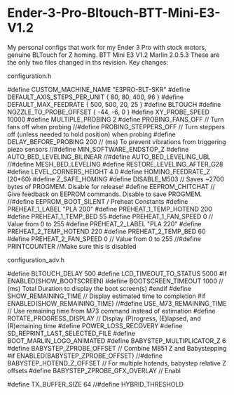 # Ender-3-Pro-Bltouch-BTT-Mini-E3-V1.2
My personal configs that work for my Ender 3 Pro with stock motors, genuine BLTouch for Z homing. BTT Mini E3 V1.2
Marlin 2.0.5.3
These are the only two files changed in ths revision.
Key changes:

configuration.h

#define CUSTOM_MACHINE_NAME "E3PRO-BLT-SKR"
#define DEFAULT_AXIS_STEPS_PER_UNIT   { 80, 80, 400, 96 }
#define DEFAULT_MAX_FEEDRATE          { 500, 500, 20, 25 }
#define BLTOUCH
#define NOZZLE_TO_PROBE_OFFSET { -44, -6, 0 }
#define XY_PROBE_SPEED 10000
#define MULTIPLE_PROBING 2
#define PROBING_FANS_OFF          // Turn fans off when probing
//#define PROBING_STEPPERS_OFF      // Turn steppers off (unless needed to hold position) when probing
#define DELAY_BEFORE_PROBING 200  // (ms) To prevent vibrations from triggering piezo sensors
//#define MIN_SOFTWARE_ENDSTOP_Z
#define AUTO_BED_LEVELING_BILINEAR
//#define AUTO_BED_LEVELING_UBL
//#define MESH_BED_LEVELING
#define RESTORE_LEVELING_AFTER_G28
#define LEVEL_CORNERS_HEIGHT      4.0 
#define HOMING_FEEDRATE_Z  (20*60)
#define Z_SAFE_HOMING
#define DISABLE_M503        // Saves ~2700 bytes of PROGMEM. Disable for release!
#define EEPROM_CHITCHAT       // Give feedback on EEPROM commands. Disable to save PROGMEM.
//#define EEPROM_BOOT_SILENT 
/ Preheat Constants
#define PREHEAT_1_LABEL       "PLA 200"
#define PREHEAT_1_TEMP_HOTEND 200
#define PREHEAT_1_TEMP_BED     55
#define PREHEAT_1_FAN_SPEED   0 // Value from 0 to 255
#define PREHEAT_2_LABEL       "PLA 220"
#define PREHEAT_2_TEMP_HOTEND 220
#define PREHEAT_2_TEMP_BED    60
#define PREHEAT_2_FAN_SPEED   0 // Value from 0 to 255
//#define PRINTCOUNTER //Make sure this is disabled


configuration_adv.h

#define BLTOUCH_DELAY 500
#define LCD_TIMEOUT_TO_STATUS 5000
#if ENABLED(SHOW_BOOTSCREEN)
  #define BOOTSCREEN_TIMEOUT 1000        // (ms) Total Duration to display the boot screen(s)
#endif
#define SHOW_REMAINING_TIME          // Display estimated time to completion
#if ENABLED(SHOW_REMAINING_TIME)
    //#define USE_M73_REMAINING_TIME     // Use remaining time from M73 command instead of estimation
#define ROTATE_PROGRESS_DISPLAY    // Display (P)rogress, (E)lapsed, and (R)emaining time
#define POWER_LOSS_RECOVERY
#define SD_REPRINT_LAST_SELECTED_FILE
#define BOOT_MARLIN_LOGO_ANIMATED
#define BABYSTEP_MULTIPLICATOR_Z  6
#define BABYSTEP_ZPROBE_OFFSET          // Combine M851 Z and Babystepping
  #if ENABLED(BABYSTEP_ZPROBE_OFFSET)
    //#define BABYSTEP_HOTEND_Z_OFFSET      // For multiple hotends, babystep relative Z offsets
    #define BABYSTEP_ZPROBE_GFX_OVERLAY   // Enabl

#define TX_BUFFER_SIZE 64
  //#define HYBRID_THRESHOLD


